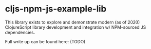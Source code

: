 # cljs-npm-js-example-lib

This library exists to explore and demonstrate modern (as of 2020) ClojureScript
library development and integration w/ NPM-sourced JS dependencies.

Full write up can be found here: (TODO)